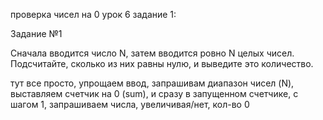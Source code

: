 проверка чисел на 0
урок 6 задание 1:

Задание №1

Сначала вводится число N, затем вводится ровно N целых чисел. Подсчитайте, сколько из них равны нулю, и выведите это количество.

тут все просто, упрощаем ввод, запрашивам диапазон чисел (N), выставляем счетчик на 0 (sum),
и сразу в запущенном счетчике, с шагом 1, запрашиваем числа, увеличивая/нет, кол-во 0
